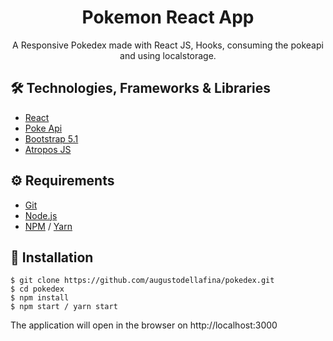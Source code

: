 # <div align="center"> Pokemon React App</div>
<p align="center">A Responsive Pokedex made with React JS, Hooks,  consuming the pokeapi and using localstorage.</p>

## 🛠️ Technologies, Frameworks & Libraries

<ul>
  <li><a href="https://reactjs.org/">React</a></li>
  <li><a href="https://pokeapi.co/">Poke Api</a></li>
  <li><a href="https://getbootstrap.com/">Bootstrap 5.1</a></li>
  <li><a href="https://atroposjs.com/">Atropos JS</a></li>
</ul>

## ⚙️ Requirements

<ul>
  <li><a href="https://git-scm.com/">Git</a></li>
  <li><a href="https://nodejs.org/en/">Node.js</a></li>
  <li><a href="https://www.npmjs.com/">NPM</a> / <a href="https://classic.yarnpkg.com/lang/en/docs/install/#mac-stable">Yarn</a></li>
</ul>

## 🚀 Installation

```
$ git clone https://github.com/augustodellafina/pokedex.git
$ cd pokedex
$ npm install
$ npm start / yarn start
```

The application will open in the browser on http://localhost:3000
